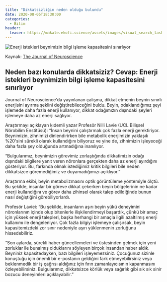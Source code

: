 ```yaml
---
title: "Dikkatsizliğin neden olduğu bulundu"
date: 2020-08-05T18:30:00
categories:
  - Bilim
header:
  teaser: https://makale.ekofi.science/assets/images/visual_search_task.jpg
---
```

![Enerji istekleri beynimizin bilgi işleme kapasitesini sınırlıyor](https://makale.ekofi.science/assets/images/visual_search_task.jpg)

Kaynak: [The Journal of Neuroscience](https://dx.doi.org/10.1523/JNEUROSCI.2368-19.2020)

Neden bazı konularda dikkatsiziz? Cevap: Enerji istekleri beynimizin bilgi işleme kapasitesini sınırlıyor
-
Journal of Neuroscience'da yayınlanan çalışma, dikkat etmenin beynin sınırlı enerjisini ayırma şeklini değiştirebileceğini buldu. Beyin, odaklandığımız şeyi işlemede daha fazla enerji kullanıyor, dikkat odağımızın dışındaki şeyleri işlemeye daha az enerji sağlıyor.

Araştırmayı açıklayan kıdemli yazar Profesör Nilli Lavie (UCL Bilişsel Nörobilim Enstitüsü): “İnsan beynini çalıştırmak çok fazla enerji gerektiriyor. Beynimizin, zihnimizi dinlendirirken bile metabolik enerjimizin yaklaşık %20'sini sürekli olarak kullandığını biliyoruz ve yine de, zihnimizin işleyeceği daha fazla şey olduğunda artmadığına inanılıyor.

“Bulgularımız, beynimizin görevimiz zorlaştığında dikkatimizin odağı dışındaki bilgilere yanıt veren nöronlara gerçekten daha az enerji ayırdığını gösteriyor. Bu, farkında olmak istediğimiz kritik bilgileri bile neden dikkatsizce göremediğimiz ve duyamadığımızı açıklıyor.”

Araştırma ekibi, beyin metabolizmasını optik görüntüleme yöntemiyle ölçtü. Bu şekilde, insanlar bir göreve dikkat çekerken beyin bölgelerinin ne kadar enerji kullandığını ve görev daha zihinsel olarak talep edildiğinde bunun nasıl değiştiğini görebiliyorlardı.


Profesör Laviei: “Bu şekilde, insanların aşırı beyin yükü deneyimini nöronlarının içinde olup bitenlerle ilişkilendirmeyi başardık, çünkü bir amaç için yüksek enerji talepleri, başka herhangi bir amaçla ilgili azaltılmış enerji kullanımı ile dengeleniyor. Çok fazla bilgiyi işlemeye çalışırsak, beyin kapasitemizdeki zor sınır nedeniyle aşırı yüklenmenin zorluğunu hissedebiliriz.

“Son aylarda, sürekli haber güncellemeleri ve üstesinden gelmek için yeni zorluklar ile bunalmış olduklarını söyleyen birçok insandan haber aldık. Beyniniz kapasitedayken, bazı bilgileri işleyemezsiniz. Çocuğunuz sizinle konuştuğu için önemli bir e-postanın geldiğini fark etmeyebilirsiniz veya beklenmedik bir iş çağrısı aldığınız için fırın zamanlayıcısının kapanmasını özleyebilirsiniz. Bulgularımız, dikkatsizce körlük veya sağırlık gibi sık sık sinir bozucu deneyimleri açıklayabilir.”
